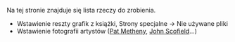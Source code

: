 Na tej stronie znajduje się lista rzeczy do zrobienia.

  - Wstawienie reszty grafik z książki, Strony specjalne -\> Nie używane
    pliki
  - Wstawienie fotografii artystów ([Pat
    Metheny](Pat_Metheny "wikilink"), [John
    Scofield](John_Scofield "wikilink")...)